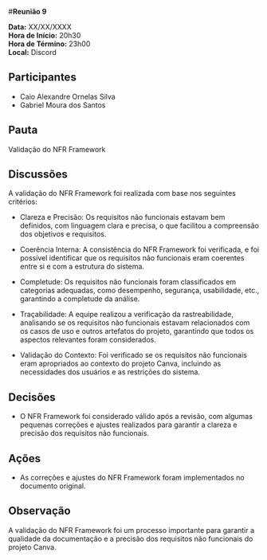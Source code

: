 #__Reunião 9__


**Data:** XX/XX/XXXX<br />
**Hora de Início:** 20h30<br />
**Hora de Término:** 23h00<br />
**Local:** Discord<br />

## Participantes

- Caio Alexandre Ornelas Silva
- Gabriel Moura dos Santos

## Pauta

Validação do NFR Framework

## Discussões

A validação do NFR Framework foi realizada com base nos seguintes critérios:

- Clareza e Precisão: Os requisitos não funcionais estavam bem definidos, com linguagem clara e precisa, o que facilitou a compreensão dos objetivos e requisitos.

- Coerência Interna: A consistência do NFR Framework foi verificada, e foi possível identificar que os requisitos não funcionais eram coerentes entre si e com a estrutura do sistema.

- Completude: Os requisitos não funcionais foram classificados em categorias adequadas, como desempenho, segurança, usabilidade, etc., garantindo a completude da análise.

- Traçabilidade: A equipe realizou a verificação da rastreabilidade, analisando se os requisitos não funcionais estavam relacionados com os casos de uso e outros artefatos do projeto, garantindo que todos os aspectos relevantes foram considerados.

- Validação do Contexto: Foi verificado se os requisitos não funcionais eram apropriados ao contexto do projeto Canva, incluindo as necessidades dos usuários e as restrições do sistema.

## Decisões

- O NFR Framework foi considerado válido após a revisão, com algumas pequenas correções e ajustes realizados para garantir a clareza e precisão dos requisitos não funcionais.

## Ações

- As correções e ajustes do NFR Framework foram implementados no documento original.

## Observação

A validação do NFR Framework foi um processo importante para garantir a qualidade da documentação e a precisão dos requisitos não funcionais do projeto Canva. 

